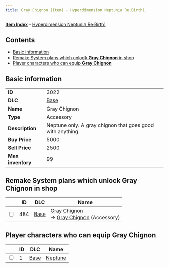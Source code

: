 ```yaml
---
title: Gray Chignon (Item) - Hyperdimension Neptunia Re;Birth1
---
```


[**Item Index**](/neptunia/rb1/item/index.html) - [Hyperdimension Neptunia Re;Birth1](/neptunia/rb1)

## Contents

- [Basic information](#basic-information)
- [Remake System plans which unlock **Gray Chignon** in shop](#remake-system-plans-which-unlock-gray-chignon-in-shop)
- [Player characters who can equip **Gray Chignon**](#player-characters-who-can-equip-gray-chignon)

## Basic information

|   |   |
| -- | -- |
| **ID** | 3022 |
| **DLC** | [Base](/neptunia/rb1/dlc/1-base.html) |
| **Name** | Gray Chignon |
| **Type** | Accessory |
| **Description** | Neptune only. A gray chignon that goes good with anything. |
| **Buy Price** | 5000 |
| **Sell Price** | 2500 |
| **Max inventory** | 99 |


## Remake System plans which unlock **Gray Chignon** in shop

|    | ID | DLC | Name |
| -- | -- | --- | ---- |
| <input type="checkbox" id="rb1-remake-1-484" class="trackbox" /> | 484 | [Base](/neptunia/rb1/dlc/1-base.html) | [Gray Chignon](/neptunia/rb1/remake/1-484-gray-chignon.html)<br /> → [Gray Chignon](/neptunia/rb1/item/1-3022-gray-chignon.html) (Accessory) |


## Player characters who can equip **Gray Chignon**

|    | ID | DLC | Name |
| -- | -- | --- | ---- |
| <input type="checkbox" id="rb1-player-1-1" class="trackbox" /> | 1 | [Base](/neptunia/rb1/dlc/1-base.html) | [Neptune](/neptunia/rb1/player/1-1-neptune.html) |
